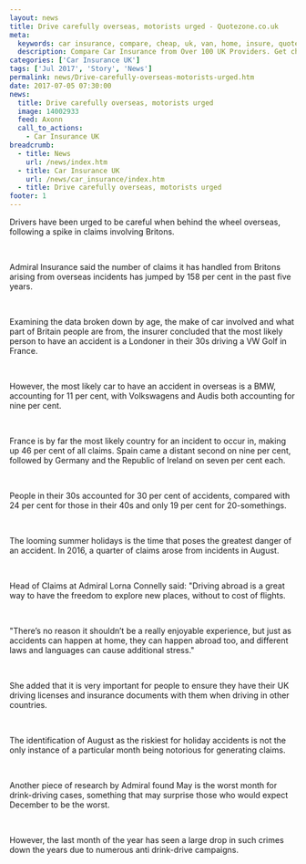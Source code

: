 ```yaml
---
layout: news
title: Drive carefully overseas, motorists urged - Quotezone.co.uk
meta:
  keywords: car insurance, compare, cheap, uk, van, home, insure, quotes, online, comparison, bike, loans, life
  description: Compare Car Insurance from Over 100 UK Providers. Get cheap quotes online now using our fast, free, secure comparison site
categories: ['Car Insurance UK']
tags: ['Jul 2017', 'Story', 'News']
permalink: news/Drive-carefully-overseas-motorists-urged.htm
date: 2017-07-05 07:30:00
news:
  title: Drive carefully overseas, motorists urged
  image: 14002933
  feed: Axonn
  call_to_actions:
    - Car Insurance UK
breadcrumb:
  - title: News
    url: /news/index.htm
  - title: Car Insurance UK
    url: /news/car_insurance/index.htm
  - title: Drive carefully overseas, motorists urged
footer: 1
---
```


Drivers have been urged to be careful when behind the wheel overseas, following a spike in claims involving Britons.

&nbsp;

Admiral Insurance said the number of claims it has handled from Britons arising from overseas incidents has jumped by 158 per cent in the past five years.

&nbsp;

Examining the data broken down by age, the make of car involved and what part of Britain people are from, the insurer concluded that the most likely person to have an accident is a Londoner in their 30s driving a VW Golf in France.&nbsp;

&nbsp;

However, the most likely car to have an accident in overseas is a BMW, accounting for 11 per cent, with Volkswagens and Audis both accounting for nine per cent.&nbsp;

&nbsp;

France is by far the most likely country for an incident to occur in, making up 46 per cent of all claims. Spain came a distant second on nine per cent, followed by Germany and the Republic of Ireland on seven per cent each.&nbsp;

&nbsp;

People in their 30s accounted for 30 per cent of accidents, compared with 24 per cent for those in their 40s and only 19 per cent for 20-somethings.&nbsp;

&nbsp;

The looming summer holidays is the time that poses the greatest danger of an accident. In 2016, a quarter of claims arose from incidents in August.

&nbsp;

Head of Claims at Admiral Lorna Connelly said: &quot;Driving abroad is a great way to have the freedom to explore new places, without to cost of flights.

&nbsp;

&quot;There&rsquo;s no reason it shouldn&rsquo;t be a really enjoyable experience, but just as accidents can happen at home, they can happen abroad too, and different laws and languages can cause additional stress.&quot;

&nbsp;

She added that it is very important for people to ensure they have their UK driving licenses and insurance documents with them when driving in other countries.&nbsp;

&nbsp;

The identification of August as the riskiest for holiday accidents is not the only instance of a particular month being notorious for generating claims.

&nbsp;

Another piece of research by Admiral found May is the worst month for drink-driving cases, something that may surprise those who would expect December to be the worst.

&nbsp;

However, the last month of the year has seen a large drop in such crimes down the years due to numerous anti drink-drive campaigns.&nbsp;

